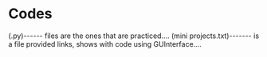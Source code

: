 # Codes
(.py)------ files are the ones that are practiced....
(mini projects.txt)------- is a file provided links, shows with code using GUInterface....
